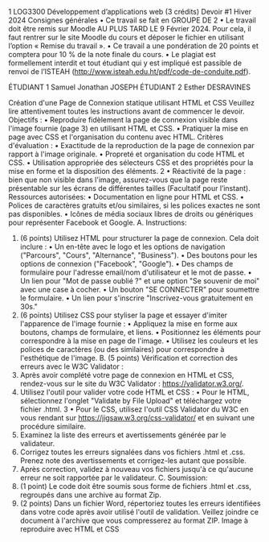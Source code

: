 1
LOG3300 Développement d’applications web
 (3 crédits)
Devoir #1
Hiver 2024
Consignes générales
• Ce travail se fait en GROUPE DE 2
• Le travail doit être remis sur Moodle AU PLUS TARD LE 9 Février 2024. Pour cela, il faut
rentrer sur le site Moodle du cours et déposer le fichier en utilisant l’option « Remise du
travail ».
• Ce travail a une pondération de 20 points et comptera pour 10 % de la note finale du cours.
• Le plagiat est formellement interdit et tout étudiant qui y est impliqué est passible de renvoi
de l’ISTEAH (http://www.isteah.edu.ht/pdf/code-de-conduite.pdf).



 ÉTUDIANT 1 Samuel Jonathan JOSEPH
ÉTUDIANT 2 Esther DESRAVINES





 Création d'une Page de Connexion statique utilisant HTML et CSS
Veuillez lire attentivement toutes les instructions avant de commencer le devoir.
Objectifs :
• Reproduire fidèlement la page de connexion visible dans l'image fournie (page 3) en
utilisant HTML et CSS.
• Pratiquer la mise en page avec CSS et l'organisation du contenu avec HTML.
Critères d'évaluation :
• Exactitude de la reproduction de la page de connexion par rapport à l'image originale.
• Propreté et organisation du code HTML et CSS.
• Utilisation appropriée des sélecteurs CSS et des propriétés pour la mise en forme et la
disposition des éléments.
2
• Réactivité de la page : bien que non visible dans l'image, assurez-vous que la page
reste présentable sur les écrans de différentes tailles (Facultatif pour l’instant).
Ressources autorisées:
• Documentation en ligne pour HTML et CSS.
• Polices de caractères gratuits et/ou similaires, si les polices exactes ne sont pas
disponibles.
• Icônes de média sociaux libres de droits ou génériques pour représenter Facebook et
Google.
A. Instructions:
1. (6 points) Utilisez HTML pour structurer la page de connexion. Cela doit inclure :
• Un en-tête avec le logo et les options de navigation ("Parcours", "Cours",
"Alternance", "Business").
• Des boutons pour les options de connexion ("Facebook", "Google").
• Des champs de formulaire pour l'adresse email/nom d'utilisateur et le mot de
passe.
• Un lien pour "Mot de passe oublié ?" et une option "Se souvenir de moi" avec une
case à cocher.
• Un bouton "SE CONNECTER" pour soumettre le formulaire.
• Un lien pour s'inscrire "Inscrivez-vous gratuitement en 30s."
2. (6 points) Utilisez CSS pour styliser la page et essayer d'imiter l'apparence de l'image
fournie :
• Appliquez la mise en forme aux boutons, champs de formulaire, et liens.
• Positionnez les éléments pour correspondre à la mise en page de l'image.
• Utilisez les couleurs et les polices de caractères (ou des similaires) pour
correspondre à l'esthétique de l'image.
B. (5 points) Vérification et correction des erreurs avec le W3C Validator :
1. Après avoir complété votre page de connexion en HTML et CSS, rendez-vous sur le
site du W3C Validator : https://validator.w3.org/.
2. Utilisez l'outil pour valider votre code HTML et CSS :
• Pour le HTML, sélectionnez l'onglet "Validate by File Upload" et téléchargez
votre fichier .html.
3
• Pour le CSS, utilisez l'outil CSS Validator du W3C en vous rendant sur
https://jigsaw.w3.org/css-validator/ et en suivant une procédure similaire.
3. Examinez la liste des erreurs et avertissements générée par le validateur.
4. Corrigez toutes les erreurs signalées dans vos fichiers .html et .css. Prenez note des
avertissements et corrigez-les autant que possible.
5. Après correction, validez à nouveau vos fichiers jusqu'à ce qu'aucune erreur ne soit
rapportée par le validateur.
C. Soumission:
1. (1 point) Le code doit être soumis sous forme de fichiers .html et .css, regroupés dans une
archive au format Zip.
2. (2 points) Dans un fichier Word, répertoriez toutes les erreurs identifiées dans votre code après
avoir utilisé l'outil de validation. Veillez joindre ce document à l'archive que vous compresserez
au format ZIP.
Image à reproduire avec HTML et CSS